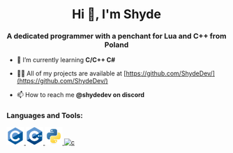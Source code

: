 <h1 align="center">Hi 👋, I'm Shyde</h1>
<h3 align="center">A dedicated programmer with a penchant for Lua and C++ from Poland</h3>

- 🌱 I’m currently learning **C/C++ C#**

- 👨‍💻 All of my projects are available at [https://github.com/ShydeDev/](https://github.com/ShydeDev/)

- 📫 How to reach me **@shydedev on discord**


<h3 align="left">Languages and Tools:</h3>
<p align="left"> <a href="https://www.cprogramming.com/" target="_blank" rel="noreferrer"> <img src="https://raw.githubusercontent.com/devicons/devicon/master/icons/c/c-original.svg" alt="c" width="40" height="40"/> </a> <a href="https://www.w3schools.com/cpp/" target="_blank" rel="noreferrer"> <img src="https://raw.githubusercontent.com/devicons/devicon/master/icons/cplusplus/cplusplus-original.svg" alt="cplusplus" width="40" height="40"/> </a> <a href="https://www.python.org" target="_blank" rel="noreferrer"> <img src="https://raw.githubusercontent.com/devicons/devicon/master/icons/python/python-original.svg" alt="python" width="40" height="40"/> </a> <a href="https://luau-lang.org/" target="_blank" rel="noreferrer"> <img src="https://upload.wikimedia.org/wikipedia/commons/thumb/8/8f/Luau_Logo_%28Programming_Language%29.svg/2048px-Luau_Logo_%28Programming_Language%29.svg.png" alt="c" width="40" height="40"/> </a> </p>
